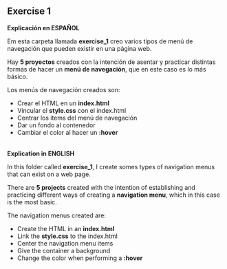 ## Exercise 1 ##

**Explicación en ESPAÑOL**

Em esta carpeta llamada **exercise_1** creo varios tipos de menú de navegación que pueden existir en una página web.

Hay **5 proyectos** creados con la intención de asentar y practicar distintas formas de hacer un **menú de navegación**, que en este caso es lo más básico.

Los menús de navegación creados son:

- Crear el HTML en un **index.html**
- Vincular el **style.css** con el index.html
- Centrar los items del menú de navegación
- Dar un fondo al contenedor
- Cambiar el color al hacer un **:hover**

######

**Explication in ENGLISH**

In this folder called **exercise_1**, I create somes types of navigation menus that can exist on a web page.

There are **5 projects** created with the intention of establishing and practicing different ways of creating a **navigation menu**, which in this case is the most basic.

The navigation menus created are:

- Create the HTML in an **index.html**
- Link the **style.css** to the index.html
- Center the navigation menu items
- Give the container a background
- Change the color when performing a **:hover**
